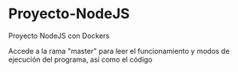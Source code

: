 # Proyecto-NodeJS
Proyecto NodeJS con Dockers

Accede a la rama "master" para leer el funcionamiento y modos de ejecución del programa, así como el código
